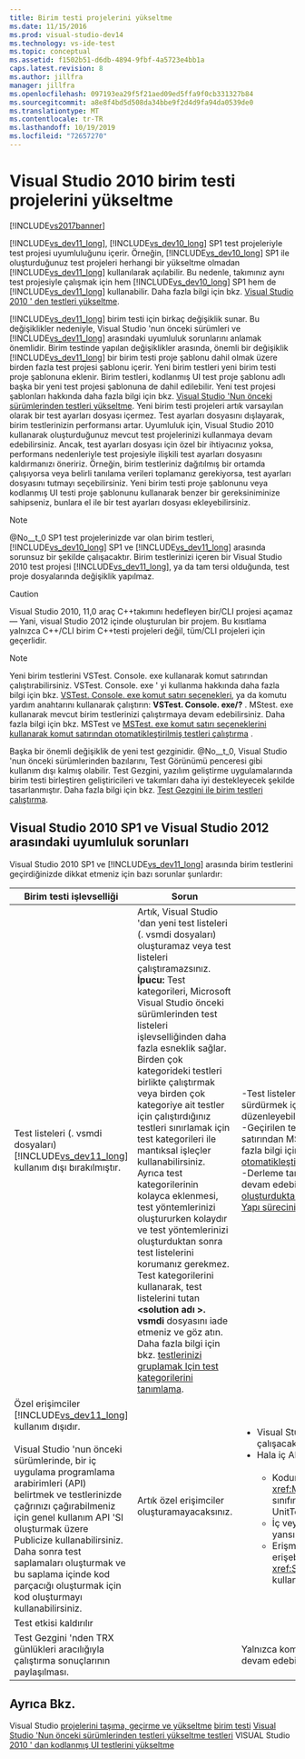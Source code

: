 ```yaml
---
title: Birim testi projelerini yükseltme
ms.date: 11/15/2016
ms.prod: visual-studio-dev14
ms.technology: vs-ide-test
ms.topic: conceptual
ms.assetid: f1502b51-d6db-4894-9fbf-4a5723e4bb1a
caps.latest.revision: 8
ms.author: jillfra
manager: jillfra
ms.openlocfilehash: 097193ea29f5f21aed09ed5ffa9f0cb331327b84
ms.sourcegitcommit: a8e8f4bd5d508da34bbe9f2d4d9fa94da0539de0
ms.translationtype: MT
ms.contentlocale: tr-TR
ms.lasthandoff: 10/19/2019
ms.locfileid: "72657270"
---
```

# <a name="upgrade-visual-studio-2010-unit-test-projects"></a>Visual Studio 2010 birim testi projelerini yükseltme
[!INCLUDE[vs2017banner](../includes/vs2017banner.md)]

[!INCLUDE[vs_dev11_long](../includes/vs-dev11-long-md.md)], [!INCLUDE[vs_dev10_long](../includes/vs-dev10-long-md.md)] SP1 test projeleriyle test projesi uyumluluğunu içerir. Örneğin, [!INCLUDE[vs_dev10_long](../includes/vs-dev10-long-md.md)] SP1 ile oluşturduğunuz test projeleri herhangi bir yükseltme olmadan [!INCLUDE[vs_dev11_long](../includes/vs-dev11-long-md.md)] kullanılarak açılabilir. Bu nedenle, takımınız aynı test projesiyle çalışmak için hem [!INCLUDE[vs_dev10_long](../includes/vs-dev10-long-md.md)] SP1 hem de [!INCLUDE[vs_dev11_long](../includes/vs-dev11-long-md.md)] kullanabilir. Daha fazla bilgi için bkz. [Visual Studio 2010 ' den testleri yükseltme](https://msdn.microsoft.com/e9c8b7f6-bd72-448e-8edb-d090dcc5cf52).

 [!INCLUDE[vs_dev11_long](../includes/vs-dev11-long-md.md)] birim testi için birkaç değişiklik sunar. Bu değişiklikler nedeniyle, Visual Studio 'nun önceki sürümleri ve [!INCLUDE[vs_dev11_long](../includes/vs-dev11-long-md.md)] arasındaki uyumluluk sorunlarını anlamak önemlidir. Birim testinde yapılan değişiklikler arasında, önemli bir değişiklik [!INCLUDE[vs_dev11_long](../includes/vs-dev11-long-md.md)] bir birim testi proje şablonu dahil olmak üzere birden fazla test projesi şablonu içerir. Yeni birim testleri yeni birim testi proje şablonuna eklenir. Birim testleri, kodlanmış UI test proje şablonu adlı başka bir yeni test projesi şablonuna de dahil edilebilir. Yeni test projesi şablonları hakkında daha fazla bilgi için bkz. [Visual Studio 'Nun önceki sürümlerinden testleri yükseltme](https://msdn.microsoft.com/e9c8b7f6-bd72-448e-8edb-d090dcc5cf52). Yeni birim testi projeleri artık varsayılan olarak bir test ayarları dosyası içermez. Test ayarları dosyasını dışlayarak, birim testlerinizin performansı artar. Uyumluluk için, Visual Studio 2010 kullanarak oluşturduğunuz mevcut test projelerinizi kullanmaya devam edebilirsiniz. Ancak, test ayarları dosyası için özel bir ihtiyacınız yoksa, performans nedenleriyle test projesiyle ilişkili test ayarları dosyasını kaldırmanızı öneririz. Örneğin, birim testleriniz dağıtılmış bir ortamda çalışıyorsa veya belirli tanılama verileri toplamanız gerekiyorsa, test ayarları dosyasını tutmayı seçebilirsiniz. Yeni birim testi proje şablonunu veya kodlanmış UI testi proje şablonunu kullanarak benzer bir gereksiniminize sahipseniz, bunlara el ile bir test ayarları dosyası ekleyebilirsiniz.

> [!NOTE]
> @No__t_0 SP1 test projelerinizde var olan birim testleri, [!INCLUDE[vs_dev10_long](../includes/vs-dev10-long-md.md)] SP1 ve [!INCLUDE[vs_dev11_long](../includes/vs-dev11-long-md.md)] arasında sorunsuz bir şekilde çalışacaktır. Birim testlerinizi içeren bir Visual Studio 2010 test projesi [!INCLUDE[vs_dev11_long](../includes/vs-dev11-long-md.md)], ya da tam tersi olduğunda, test proje dosyalarında değişiklik yapılmaz.

> [!CAUTION]
> Visual Studio 2010, 11,0 araç C++takımını hedefleyen bir/CLI projesi açamaz — Yani, visual Studio 2012 içinde oluşturulan bir projem. Bu kısıtlama yalnızca C++/CLI birim C++testi projeleri değil, tüm/CLI projeleri için geçerlidir.

> [!NOTE]
> Yeni birim testlerini VSTest. Console. exe kullanarak komut satırından çalıştırabilirsiniz. VSTest. Console. exe ' yi kullanma hakkında daha fazla bilgi için bkz. [VSTest. Console. exe komut satırı seçenekleri](https://msdn.microsoft.com/library/52e1689d-b1a8-4589-bd98-99a55acd0a11), ya da komutu yardım anahtarını kullanarak çalıştırın: **VSTest. Console. exe/?** . MStest. exe kullanarak mevcut birim testlerinizi çalıştırmaya devam edebilirsiniz. Daha fazla bilgi için bkz. MSTest ve [MSTest. exe komut satırı seçeneklerini](https://msdn.microsoft.com/library/8813ba7f-e790-4e92-9f91-7080508a1c36) [kullanarak komut satırından otomatikleştirilmiş testleri çalıştırma](https://msdn.microsoft.com/library/39b61ad0-0055-44b5-963f-25d8a6b51581) .

 Başka bir önemli değişiklik de yeni test gezginidir. @No__t_0, Visual Studio 'nun önceki sürümlerinden bazılarını, Test Görünümü penceresi gibi kullanım dışı kalmış olabilir. Test Gezgini, yazılım geliştirme uygulamalarında birim testi birleştiren geliştiricileri ve takımları daha iyi destekleyecek şekilde tasarlanmıştır. Daha fazla bilgi için bkz. [Test Gezgini ile birim testleri çalıştırma](../test/run-unit-tests-with-test-explorer.md).

## <a name="compatibility-issues-between-visual-studio-2010-sp1-and-visual-studio-2012"></a>Visual Studio 2010 SP1 ve Visual Studio 2012 arasındaki uyumluluk sorunları
 Visual Studio 2010 SP1 ve [!INCLUDE[vs_dev11_long](../includes/vs-dev11-long-md.md)] arasında birim testlerini geçirdiğinizde dikkat etmeniz için bazı sorunlar şunlardır:

|Birim testi işlevselliği|Sorun|Çözüm|
|-----------------------------|-----------|--------------|
|Test listeleri (. vsmdi dosyaları) [!INCLUDE[vs_dev11_long](../includes/vs-dev11-long-md.md)] kullanım dışı bırakılmıştır.|Artık, Visual Studio 'dan yeni test listeleri (. vsmdi dosyaları) oluşturamaz veya test listeleri çalıştıramazsınız. **İpucu:**  Test kategorileri, Microsoft Visual Studio önceki sürümlerinden test listeleri işlevselliğinden daha fazla esneklik sağlar. Birden çok kategorideki testleri birlikte çalıştırmak veya birden çok kategoriye ait testler için çalıştırdığınız testleri sınırlamak için test kategorileri ile mantıksal işleçler kullanabilirsiniz. Ayrıca test kategorilerinin kolayca eklenmesi, test yöntemlerinizi oluştururken kolaydır ve test yöntemlerinizi oluşturduktan sonra test listelerini korumanız gerekmez. Test kategorilerini kullanarak, test listelerini tutan **\<solution adı >. vsmdi** dosyasını iade etmeniz ve göz atın. Daha fazla bilgi için bkz. [testlerinizi gruplamak Için test kategorilerini tanımlama](https://msdn.microsoft.com/library/2c26a648-f068-4d60-99b6-b9747b7bdbc9).|-Test listelerini kullanan mevcut test projelerinizle uyumluluğu sürdürmek için, Visual Studio 'Yu kullanarak. vsmdi dosyalarını yine de düzenleyebileceksiniz.<br />-Geçirilen test listelerini Visual Studio ile çalıştıramasanız da, komut satırından MSTest. exe ' yi kullanarak yine de çalıştırabilirsiniz. Daha fazla bilgi için bkz [. MSTest kullanarak komut satırından otomatikleştirilmiş testleri çalıştırma](https://msdn.microsoft.com/library/39b61ad0-0055-44b5-963f-25d8a6b51581)<br />-Derleme tanımınızda bir test listesi kullanıyorsanız, bunu kullanmaya devam edebilirsiniz. Daha fazla bilgi için bkz. [nasıl yapılır: uygulamanızı oluşturduktan sonra Zamanlanmış Testleri Yapılandırma ve çalıştırma](https://msdn.microsoft.com/32acfeb1-b1aa-4afb-8cfe-cc209e6183fd) ve [Yapı sürecinizdeki testleri çalıştırma](https://msdn.microsoft.com/library/d05743a1-c5cf-447e-bed9-bed3cb595e38).|
|Özel erişimciler [!INCLUDE[vs_dev11_long](../includes/vs-dev11-long-md.md)] kullanım dışıdır.<br /><br /> Visual Studio 'nun önceki sürümlerinde, bir iç uygulama programlama arabirimleri (API) belirtmek ve testlerinizde çağrınızı çağırabilmeniz için genel kullanım API 'SI oluşturmak üzere Publicize kullanabilirsiniz. Daha sonra test saplamaları oluşturmak ve bu saplama içinde kod parçacığı oluşturmak için kod oluşturmayı kullanabilirsiniz.|Artık özel erişimciler oluşturamayacaksınız.|<ul><li>Visual Studio 2010 test projeleri [!INCLUDE[vs_dev11_long](../includes/vs-dev11-long-md.md)] derleyip çalışacaktır. Derleme, çıkış uyarılarını içerir.</li><li>Hala iç API 'Leri test etmeniz gerekiyorsa, şu seçeneklere sahipsiniz:<br /><br /> <ul><li>Kodunuzda iç ve özel API 'Lere erişmede yardımcı olması için <xref:Microsoft.VisualStudio.TestTools.UnitTesting.PrivateObject> sınıfını kullanın. Bu, Microsoft. VisualStudio. QualityTools. UnitTestFramework. dll derlemesinde bulunur.</li><li>İç veya özel API 'Lere erişmek için kodunuzu yansıtamayacak bir yansıma çerçevesi oluşturun.</li><li>Erişmeye çalıştığınız kod dahili ise, test kodunuzun iç API 'lere erişebilmesi için <xref:System.Runtime.CompilerServices.InternalsVisibleToAttribute> kullanarak API 'lerinize erişebilirsiniz.</li></ul></li></ul>|
|Test etkisi kaldırılır|||
|Test Gezgini 'nden TRX günlükleri aracılığıyla çalıştırma sonuçlarının paylaşılması.||Yalnızca komut satırı ve takım derlemesinden TRX günlüklerini almaya devam edebilirsiniz.|

## <a name="see-also"></a>Ayrıca Bkz.
 Visual Studio [projelerini taşıma, geçirme ve yükseltme](../porting/porting-migrating-and-upgrading-visual-studio-projects.md) [birim testi](../test/unit-test-your-code.md) [Visual Studio 'Nun önceki sürümlerinden testleri yükseltme testleri](https://msdn.microsoft.com/e9c8b7f6-bd72-448e-8edb-d090dcc5cf52) VISUAL Studio [2010 ' dan kodlanmış UI testlerini yükseltme](../test/upgrading-coded-ui-tests-from-visual-studio-2010.md)